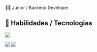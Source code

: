 
🧑‍💻 Junior / Backend Developer

🚀 Habilidades / Tecnologias
---
<p align="left">
  <a href="https://skillicons.dev">
    <img src="https://skillicons.dev/icons?i=java,spring,linux,angular,postgres,git,mysql" />
  </a>
</p>
<p align="left">
  <img src="https://github-readme-stats.vercel.app/api?username=Jhonatan1973&show_icons=true&theme=radical" /> 
  <img src="https://github-readme-stats.vercel.app/api/top-langs/?username=Jhonatan1973&layout=compact&theme=radical&hide=JavaScript,CSS" />
</p>

